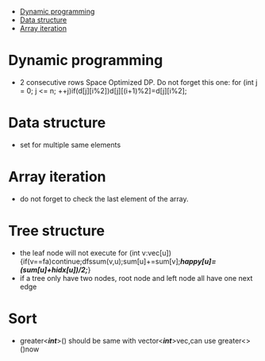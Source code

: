 - [Dynamic programming](#dynamic-programming)
- [Data structure](#data-structure)
- [Array iteration](#array-iteration)

# Dynamic programming
  - 2 consecutive rows Space Optimized DP. Do not forget this one: for (int j = 0; j <= n; ++j)if(d[j][i%2])d[j][(i+1)%2]=d[j][i%2];
  
# Data structure
  - set for multiple same elements
  
# Array iteration
  - do not forget to check the last element of the array.
  
# Tree structure
  - the leaf node will not execute for (int v:vec[u]) {if(v==fa)continue;dfssum(v,u);sum[u]+=sum[v];***happy[u]=(sum[u]+hidx[u])/2;***}
  - if a tree only have two nodes, root node and left node all have one next edge
  
# Sort
  - greater<***int***>() should be same with vector<***int***>vec,can use greater<>()now
  
  
